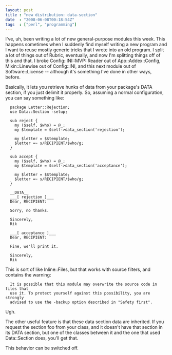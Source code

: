 ```yaml
---
layout: post
title : "new distribution: data-section"
date  : "2008-06-08T00:18:54Z"
tags  : ["perl", "programming"]
---
```

I've, uh, been writing a lot of new general-purpose modules this week. This happens sometimes when I suddenly find myself writing a new program and I want to reuse mostly generic tricks that I wrote into an old program. I split a lot of things out of Rubric, eventually, and now I'm splitting things off of this and that. I broke Config::INI::MVP::Reader out of App::Addex::Config, Mixin::Linewise out of Config::INI, and this next module out of Software::License -- although it's something I've done in other ways, before.

Basically, it lets you retrieve hunks of data from your package's DATA section, if you just delimit it properly. So, assuming a normal configuration, you can say something like:

      package Letter::Rejection;
      use Data::Section -setup;

      sub reject {
        my ($self, $who) = @_;
        my $template = $self->data_section('rejection');

        my $letter = $$template;
        $letter =~ s/RECIPIENT/$who/g;
      }

      sub accept {
        my ($self, $who) = @_;
        my $template = $self->data_section('acceptance');

        my $letter = $$template;
        $letter =~ s/RECIPIENT/$who/g;
      }

      __DATA__
      ___[ rejection ]___
      Dear, RECIPIENT:

      Sorry, no thanks.

      Sincerely,
      Rik

      ___[ acceptance ]___
      Dear, RECIPIENT:

      Fine, we'll print it.

      Sincerely,
      Rik

This is sort of like Inline::Files, but that works with source filters, and contains the warning:

      It is possible that this module may overwrite the source code in files that
      use it. To protect yourself against this possibility, you are strongly
      advised to use the -backup option described in "Safety first".

Ugh.

The other useful feature is that these data section data are inherited. If you request the section foo from your class, and it doesn't have that section in its DATA section, but one of the classes between it and the one that used Data::Section does, you'll get that.

This behavior can be switched off.
